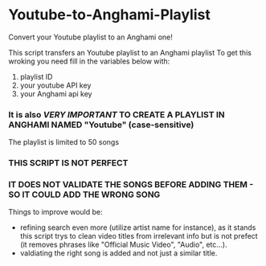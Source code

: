 # Youtube-to-Anghami-Playlist
Convert your Youtube playlist to an Anghami one!

This script transfers an Youtube playlist to an Anghami playlist
To get this wroking you need fill in the variables below with:
1. playlist ID
2. your youtube API key
3. your Anghami api key

### It is also _VERY IMPORTANT_ TO CREATE A PLAYLIST IN ANGHAMI NAMED "Youtube" (case-sensitive)
The playlist is limited to 50 songs

### THIS SCRIPT IS NOT PERFECT
###  IT DOES NOT VALIDATE THE SONGS BEFORE ADDING THEM - SO IT COULD ADD THE WRONG SONG
Things to improve would be:
- refining search even more (utilize artist name for instance), as it stands this script trys to clean video titles from irrelevant info but is not prefect (it removes phrases like "Official Music Video", "Audio", etc...).
- valdiating the right song is added and not just a similar title.


